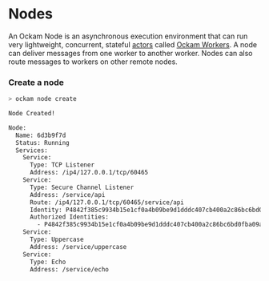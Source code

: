 # Nodes

An Ockam Node is an asynchronous execution environment that can run very lightweight, concurrent, stateful [actors](https://en.wikipedia.org/wiki/Actor\_model) called [Ockam Workers](workers.md). A node can deliver messages from one worker to another worker. Nodes can also route messages to workers on other remote nodes.

### Create a node

```bash
> ockam node create

Node Created!

Node:
  Name: 6d3b9f7d
  Status: Running
  Services:
    Service:
      Type: TCP Listener
      Address: /ip4/127.0.0.1/tcp/60465
    Service:
      Type: Secure Channel Listener
      Address: /service/api
      Route: /ip4/127.0.0.1/tcp/60465/service/api
      Identity: P4842f385c9934b15e1cf0a4b09be9d1dddc407cb400a2c86bc6bd0fba09aaf6f
      Authorized Identities:
        - P4842f385c9934b15e1cf0a4b09be9d1dddc407cb400a2c86bc6bd0fba09aaf6f
    Service:
      Type: Uppercase
      Address: /service/uppercase
    Service:
      Type: Echo
      Address: /service/echo

```
